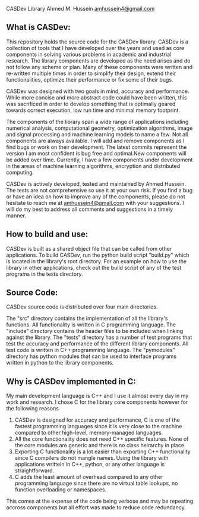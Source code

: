 
CASDev Library
Ahmed M. Hussein
amhussein4@gmail.com

What is CASDev:
---------------
This repository holds the source code for the CASDev library. CASDev is 
a collection of tools that I have developed over the years and used as 
core components in solving various problems in academic and industrial 
research. The library components are developed as the need arises and do 
not follow any scheme or plan. Many of these components were written and 
re-written multiple times in order to simplify their design, extend their 
functionalities, optimize their performance or fix some of their bugs. 

CASDev was designed with two goals in mind, accuracy and performance. While 
more concise and more abstract code could have been written, this was 
sacrificed in order to develop something that is optimally geared towards 
correct execution, low run time and minimal memory footprint. 

The components of the library span a wide range of applications including 
numerical analysis, computational geometry, optimization algorithms, image 
and signal processing and machine learning models to name a few. Not all 
components are always available. I will add and remove components as I 
find bugs or work on their development. The latest commits represent the 
version I am most confident is bug free and optimal.New components will 
be added over time. Currently, I have a few components under development 
in the areas of machine learning algorithms, encryption and distributed 
computing. 

CASDev is actively developed, tested and maintained by Ahmed Hussein. The 
tests are not comprehensive so use it at your own risk. If you find a 
bug or have an idea on how to improve any of the components, please do 
not hesitate to reach me at amhussein4@gmail.com with your suggestions. 
I will do my best to address all comments and suggestions in a timely 
manner. 

How to build and use:
---------------------
CASDev is built as a shared object file that can be called from other 
applications. To build CASDev, run the python build script "build.py" 
which is located in the library's root directory. For an example on how 
to use the library in other applications, check out the build script of 
any of the test programs in the tests directory. 

Source Code:
------------
CASDev source code is distributed over four main directories. 

The "src" directory contains the implementation of all the library's 
functions. All functionality is written in C programming language. 
The "include" directory contains the header files to be included when 
linking against the library. 
The "tests" directory has a number of test programs that test the accuracy 
and performance of the different library components. All test code is 
written in C++ programming language. 
The "pymodules" directory has python modules that can be used to interface 
programs written in python to the library components. 

Why is CASDev implemented in C:
-------------------------------
My main development language is C++ and I use it almost every day in my 
work and research. I chose C for the library core components however for 
the following reasons

1. CASDev is designed for accuracy and performance, C is one of the fastest 
programming languages since it is very close to the machine compared to 
other high-level, memory-managed languages. 
2. All the core functionality does not need C++ specific features. None 
of the core modules are generic and there is no class heirarchy in place. 
3. Exporting C functionality is a lot easier than exporting C++ functionality 
since C compilers do not mangle names. Using the library with applications 
writtein in C++, python, or any other language is straightforward. 
4. C adds the least amount of overhead compared to any other programming 
language since there are no virtual table lookups, no function overloading 
or namespaces. 

This comes at the expense of the code being verbose and may be repeating 
accross components but all effort was made to reduce code redundancy. 


